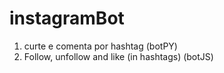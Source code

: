 # instagramBot
1. curte e comenta por hashtag (botPY)
2. Follow, unfollow and like (in hashtags) (botJS)

